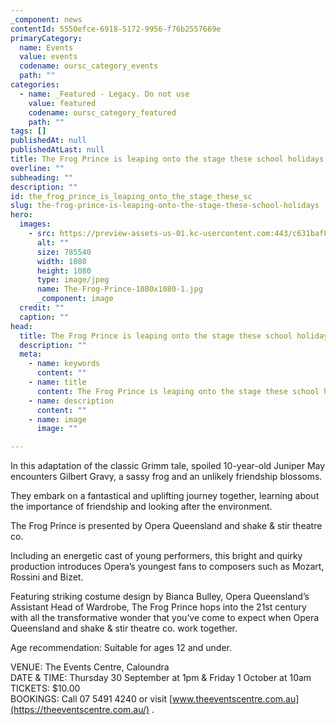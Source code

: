 ```yaml
---
_component: news
contentId: 5550efce-6918-5172-9956-f76b2557669e
primaryCategory:
  name: Events
  value: events
  codename: oursc_category_events
  path: ""
categories:
  - name: _Featured - Legacy. Do not use
    value: featured
    codename: oursc_category_featured
    path: ""
tags: []
publishedAt: null
publishedAtLast: null
title: The Frog Prince is leaping onto the stage these school holidays
overline: ""
subheading: ""
description: ""
id: the_frog_prince_is_leaping_onto_the_stage_these_sc
slug: the-frog-prince-is-leaping-onto-the-stage-these-school-holidays
hero:
  images:
    - src: https://preview-assets-us-01.kc-usercontent.com:443/c631baf8-1b46-001f-580c-d0001b68b4a8/065a80ae-6d73-412b-bdb0-15a299ebd529/The-Frog-Prince-1080x1080-1.jpg
      alt: ""
      size: 785540
      width: 1080
      height: 1080
      type: image/jpeg
      name: The-Frog-Prince-1080x1080-1.jpg
      _component: image
  credit: ""
  caption: ""
head:
  title: The Frog Prince is leaping onto the stage these school holidays
  description: ""
  meta:
    - name: keywords
      content: ""
    - name: title
      content: The Frog Prince is leaping onto the stage these school holidays
    - name: description
      content: ""
    - name: image
      image: ""

---
```

In this adaptation of the classic Grimm tale, spoiled 10-year-old Juniper May encounters Gilbert Gravy, a sassy frog and an unlikely friendship blossoms.

They embark on a fantastical and uplifting journey together, learning about the importance of friendship and looking after the environment.

The Frog Prince is presented by Opera Queensland and shake & stir theatre co.

Including an energetic cast of young performers, this bright and quirky production introduces Opera’s youngest fans to composers such as Mozart, Rossini and Bizet.

Featuring striking costume design by Bianca Bulley, Opera Queensland’s Assistant Head of Wardrobe, The Frog Prince hops into the 21st century with all the transformative wonder that you’ve come to expect when Opera Queensland and shake & stir theatre co. work together.

Age recommendation: Suitable for ages 12 and under.

VENUE: The Events Centre, Caloundra\
DATE & TIME: Thursday 30 September at 1pm & Friday 1 October at 10am\
TICKETS: $10.00\
BOOKINGS: Call 07 5491 4240 or visit [www.theeventscentre.com.au](https://theeventscentre.com.au/)
.
